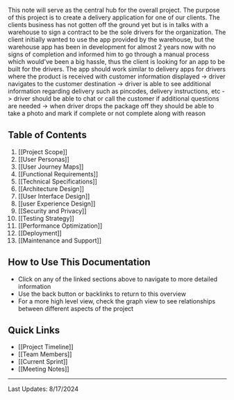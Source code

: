 This note will serve as the central hub for the overall project. The purpose of this project is to create a delivery application for one of our clients. The clients business has not gotten off the ground yet but is in talks with a warehouse to sign a contract to be the sole drivers for the organization. The client initially wanted to use the app provided by the warehouse, but the warehouse app has been in development for almost 2 years now with no signs of completion and informed him to go through a manual process which would've been a big hassle, thus the client is looking for an app to be built for the drivers. The app should work similar to delivery apps for drivers where the product is received with customer information displayed -> driver navigates to the customer destination -> driver is able to see additional information regarding delivery such as pincodes, delivery instructions, etc -> driver should be able to chat or call the customer if additional questions are needed -> when driver drops the package off they should be able to take a photo and mark if complete or not complete along with reason

## Table of Contents

1. [[Project Scope]]
2. [[User Personas]]
3. [[User Journey Maps]]
4. [[Functional Requirements]]
5. [[Technical Specifications]]
6. [[Architecture Design]]
7. [[User Interface Design]]
8. [[user Experience Design]]
9. [[Security and Privacy]]
10. [[Testing Strategy]]
11. [[Performance Optimization]]
12. [[Deployment]]
13. [[Maintenance and Support]]

## How to Use This Documentation

- Click on any of the linked sections above to navigate to more detailed information 
- Use the back button or backlinks to return to this overview
- For a more high level view, check the graph view to see relationships between different aspects of the project

## Quick Links

- [[Project Timeline]]
- [[Team Members]]
- [[Current Sprint]]
- [[Meeting Notes]]

---
Last Updates: 8/17/2024